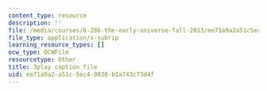```yaml
---
content_type: resource
description: ''
file: /media/courses/8-286-the-early-universe-fall-2013/ee71a9a2a51c5ec49830b1a743c73d4f_wuPEmfon9lg.vtt
file_type: application/x-subrip
learning_resource_types: []
ocw_type: OCWFile
resourcetype: Other
title: 3play caption file
uid: ee71a9a2-a51c-5ec4-9830-b1a743c73d4f
---
```

